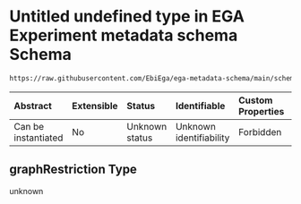 # Untitled undefined type in EGA Experiment metadata schema Schema

```txt
https://raw.githubusercontent.com/EbiEga/ega-metadata-schema/main/schemas/EGA.experiment.json#/properties/assayType/properties/termId/anyOf/0/graphRestriction
```



| Abstract            | Extensible | Status         | Identifiable            | Custom Properties | Additional Properties | Access Restrictions | Defined In                                                                           |
| :------------------ | :--------- | :------------- | :---------------------- | :---------------- | :-------------------- | :------------------ | :----------------------------------------------------------------------------------- |
| Can be instantiated | No         | Unknown status | Unknown identifiability | Forbidden         | Allowed               | none                | [EGA.experiment.json\*](../../../schemas/EGA.experiment.json "open original schema") |

## graphRestriction Type

unknown
